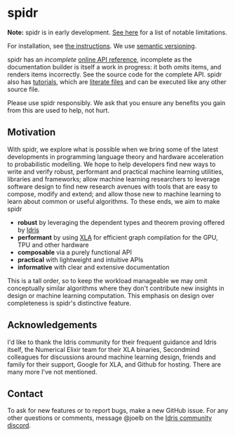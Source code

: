 # spidr

**Note:** spidr is in early development. [See here](https://github.com/joelberkeley/spidr/labels/notable%20limitation) for a list of notable limitations.

For installation, see [the instructions](INSTALL.md). We use [semantic versioning](https://semver.org/).

spidr has an _incomplete_ [online API reference](https://joelberkeley.github.io/spidr), incomplete as the documentation builder is itself a work in progress: it both omits items, and renders items incorrectly. See the source code for the complete API. spidr also has [tutorials](tutorials), which are [literate files](https://idris2.readthedocs.io/en/latest/reference/literate.html) and can be executed like any other source file.

Please use spidr responsibly. We ask that you ensure any benefits you gain from this are used to help, not hurt.

## Motivation

With spidr, we explore what is possible when we bring some of the latest developments in programming language theory and hardware acceleration to probabilistic modelling. We hope to help developers find new ways to write and verify robust, performant and practical machine learning utilities, libraries and frameworks; allow machine learning researchers to leverage software design to find new research avenues with tools that are easy to compose, modify and extend; and allow those new to machine learning to learn about common or useful algorithms. To these ends, we aim to make spidr

  - **robust** by leveraging the dependent types and theorem proving offered by [Idris](https://github.com/idris-lang/Idris2)
  - **performant** by using [XLA](https://www.tensorflow.org/xla) for efficient graph compilation for the GPU, TPU and other hardware
  - **composable** via a purely functional API
  - **practical** with lightweight and intuitive APIs
  - **informative** with clear and extensive documentation

This is a tall order, so to keep the workload manageable we may omit conceptually similar algorithms where they don't contribute new insights in design or machine learning computation. This emphasis on design over completeness is spidr's distinctive feature.

## Acknowledgements

I'd like to thank the Idris community for their frequent guidance and Idris itself, the Numerical Elixir team for their XLA binaries, Secondmind colleagues for discussions around machine learning design, friends and family for their support, Google for XLA, and Github for hosting. There are many more I've not mentioned.

## Contact

To ask for new features or to report bugs, make a new GitHub issue. For any other questions or comments, message @joelb on the [Idris community discord](https://discord.gg/YXmWC5yKYM).

